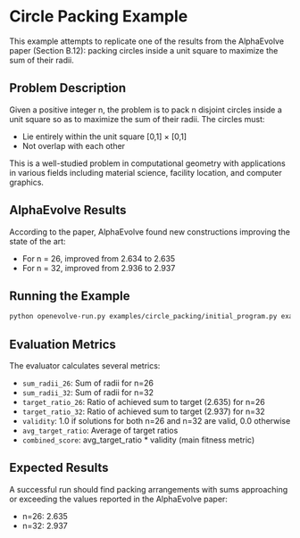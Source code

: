# Circle Packing Example

This example attempts to replicate one of the results from the AlphaEvolve paper (Section B.12): packing circles inside a unit square to maximize the sum of their radii.

## Problem Description

Given a positive integer n, the problem is to pack n disjoint circles inside a unit square so as to maximize the sum of their radii. The circles must:
- Lie entirely within the unit square [0,1] × [0,1]
- Not overlap with each other

This is a well-studied problem in computational geometry with applications in various fields including material science, facility location, and computer graphics.

## AlphaEvolve Results

According to the paper, AlphaEvolve found new constructions improving the state of the art:
- For n = 26, improved from 2.634 to 2.635
- For n = 32, improved from 2.936 to 2.937

## Running the Example

```bash
python openevolve-run.py examples/circle_packing/initial_program.py examples/circle_packing/evaluator.py --config examples/circle_packing/config.yaml --iterations 100
```

## Evaluation Metrics

The evaluator calculates several metrics:
- `sum_radii_26`: Sum of radii for n=26
- `sum_radii_32`: Sum of radii for n=32
- `target_ratio_26`: Ratio of achieved sum to target (2.635) for n=26
- `target_ratio_32`: Ratio of achieved sum to target (2.937) for n=32
- `validity`: 1.0 if solutions for both n=26 and n=32 are valid, 0.0 otherwise
- `avg_target_ratio`: Average of target ratios
- `combined_score`: avg_target_ratio * validity (main fitness metric)

## Expected Results

A successful run should find packing arrangements with sums approaching or exceeding the values reported in the AlphaEvolve paper:
- n=26: 2.635
- n=32: 2.937
